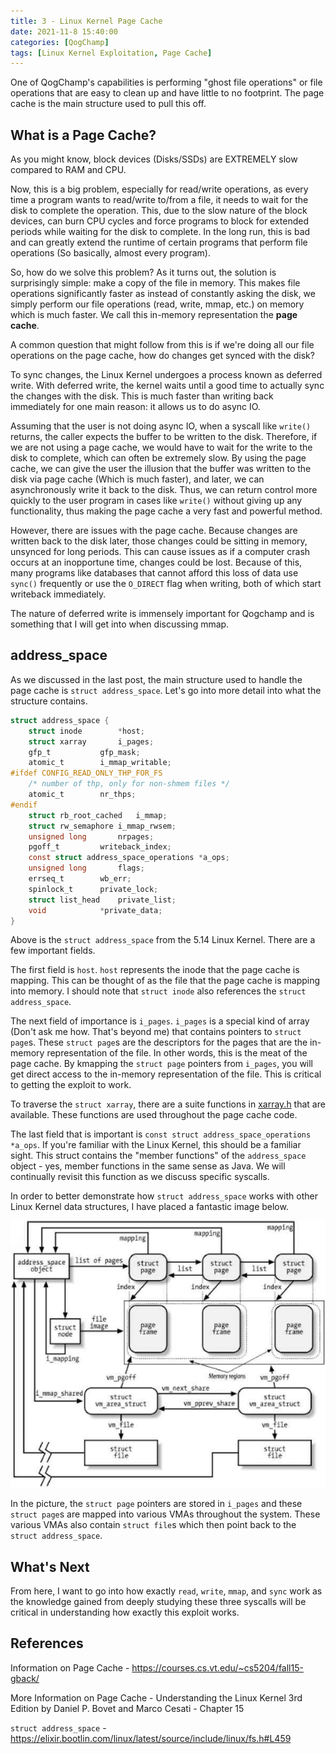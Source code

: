 ```yaml
---
title: 3 - Linux Kernel Page Cache
date: 2021-11-8 15:40:00
categories: [QogChamp]
tags: [Linux Kernel Exploitation, Page Cache]
---
```

One of QogChamp's capabilities is performing "ghost file operations" or file operations that are easy to clean up and have little to no footprint. The page cache is the main structure used to pull this off. 


## What is a Page Cache?
As you might know, block devices (Disks/SSDs) are EXTREMELY slow compared to RAM and CPU. 

Now, this is a big problem, especially for read/write operations, as every time a program wants to read/write to/from a file, it needs to wait for the disk to complete the operation. This, due to the slow nature of the block devices, can burn CPU cycles and force programs to block for extended periods while waiting for the disk to complete. In the long run, this is bad and can greatly extend the runtime of certain programs that perform file operations (So basically, almost every program). 

So, how do we solve this problem? As it turns out, the solution is surprisingly simple: make a copy of the file in memory. This makes file operations significantly faster as instead of constantly asking the disk, we simply perform our file operations (read, write, mmap, etc.) on memory which is much faster. We call this in-memory representation the **page cache**.

A common question that might follow from this is if we're doing all our file operations on the page cache, how do changes get synced with the disk?

To sync changes, the Linux Kernel undergoes a process known as deferred write. With deferred write, the kernel waits until a good time to actually sync the changes with the disk. This is much faster than writing back immediately for one main reason: it allows us to do async IO. 

Assuming that the user is not doing async IO, when a syscall like `write()` returns, the caller expects the buffer to be written to the disk. Therefore, if we are not using a page cache, we would have to wait for the write to the disk to complete, which can often be extremely slow. By using the page cache, we can give the user the illusion that the buffer was written to the disk via page cache (Which is much faster), and later, we can asynchronously write it back to the disk. Thus, we can return control more quickly to the user program in cases like `write()` without giving up any functionality, thus making the page cache a very fast and powerful method.

However, there are issues with the page cache. Because changes are written back to the disk later, those changes could be sitting in memory, unsynced for long periods. This can cause issues as if a computer crash occurs at an inopportune time, changes could be lost. Because of this, many programs like databases that cannot afford this loss of data use `sync()` frequently or use the `O_DIRECT` flag when writing, both of which start writeback immediately. 

The nature of deferred write is immensely important for Qogchamp and is something that I will get into when discussing mmap.

## address_space
As we discussed in the last post, the main structure used to handle the page cache is `struct address_space`. Let's go into more detail into what the structure contains. 

```C
struct address_space {
	struct inode		*host;
	struct xarray		i_pages;
	gfp_t			gfp_mask;
	atomic_t		i_mmap_writable;
#ifdef CONFIG_READ_ONLY_THP_FOR_FS
	/* number of thp, only for non-shmem files */
	atomic_t		nr_thps;
#endif
	struct rb_root_cached	i_mmap;
	struct rw_semaphore	i_mmap_rwsem;
	unsigned long		nrpages;
	pgoff_t			writeback_index;
	const struct address_space_operations *a_ops;
	unsigned long		flags;
	errseq_t		wb_err;
	spinlock_t		private_lock;
	struct list_head	private_list;
	void			*private_data;
}
```

Above is the `struct address_space` from the 5.14 Linux Kernel. There are a few important fields.

 The first field is `host`. `host` represents the inode that the page cache is mapping. This can be thought of as the file that the page cache is mapping into memory. I should note that `struct inode` also references the `struct address_space`.

 The next field of importance is `i_pages`. `i_pages` is a special kind of array (Don't ask me how. That's beyond me) that contains pointers to `struct page`s. These `struct page`s are the descriptors for the pages that are the in-memory representation of the file. In other words, this is the meat of the page cache. By kmapping the `struct page` pointers from `i_pages`, you will get direct access to the in-memory representation of the file. This is critical to getting the exploit to work.

 To traverse the `struct xarray`, there are a suite functions in [xarray.h](https://elixir.bootlin.com/linux/latest/source/include/linux/xarray.h) that are available. These functions are used throughout the page cache code. 

 The last field that is important is `const struct address_space_operations *a_ops`. If you're familiar with the Linux Kernel, this should be a familiar sight. This struct contains the "member functions" of the `address_space` object - yes, member functions in the same sense as Java. We will continually revisit this function as we discuss specific syscalls.

In order to better demonstrate how `struct address_space` works with other Linux Kernel data structures, I have placed a fantastic image below.

![Page Cache](/assets/img/3/page_cache.jpeg)

In the picture, the `struct page` pointers are stored in `i_pages` and these `struct page`s are mapped into various VMAs throughout the system. These various VMAs also contain `struct file`s which then point back to the `struct address_space`.

## What's Next
From here, I want to go into how exactly `read`, `write`, `mmap`, and `sync` work as the knowledge gained from deeply studying these three syscalls will be critical in understanding how exactly this exploit works. 

## References
Information on Page Cache - <https://courses.cs.vt.edu/~cs5204/fall15-gback/>

More Information on Page Cache - Understanding the Linux Kernel 3rd Edition by Daniel P. Bovet and Marco Cesati - Chapter 15

`struct address_space` - <https://elixir.bootlin.com/linux/latest/source/include/linux/fs.h#L459>



